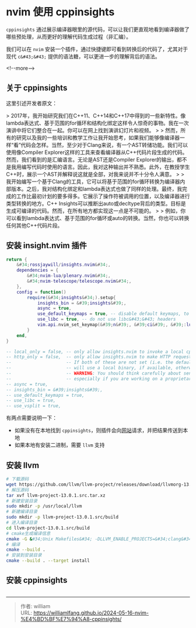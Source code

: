 # nvim 使用 cppinsights


`cppinsights` 通过展示编译器眼里的源代码，可以让我们更直观地看到编译器做了哪些预处理，从而更好的理解代码生成过程（非汇编）。

我们可以在 `nvim` 安装一个插件，通过快捷键即可看到转换后的代码了，尤其对于现代 `c&#43;&#43;` 提供的语法糖，可以更进一步的理解背后的语法。

&lt;!--more--&gt;

## 关于 cppinsights

这里引述开发者原文：

&gt; 2017年，我开始研究我们在C&#43;&#43;11、C&#43;&#43;14和C&#43;&#43;17中得到的一些新特性。像lambda表达式、基于范围的for循环和结构化绑定这样令人惊奇的事物。我在一次演讲中将它们整合在一起。你可以在网上找到演讲幻灯片和视频。
&gt;
&gt; 然而，所有的研究以及我的一些培训和教学工作让我开始思考，如果我们能够像编译器一样“看”代码会怎样。当然，至少对于Clang来说，有一个AST转储功能。我们可以使用像Compiler Explorer这样的工具来查看编译器从C&#43;&#43;代码片段生成的代码。然而，我们看到的是汇编语言。无论是AST还是Compiler Explorer的输出，都不是我用编写代码时使用的语言。因此，我对这种输出并不熟悉。此外，在教授学生C&#43;&#43;时，展示一个AST并解释说这就是全部，对我来说并不十分令人满意。
&gt;
&gt; 我开始编写一个基于Clang的工具，它可以将基于范围的for循环转换为编译器内部版本。之后，我对结构化绑定和lambda表达式也做了同样的处理。最终，我完成的工作比最初计划的要多得多。它展示了操作符被调用的位置，以及编译器进行类型转换的地方。C&#43;&#43; Insights可以推断出auto或decltype背后的类型。目标是生成可编译的代码。然而，在所有地方都实现这一点是不可能的。
&gt;
&gt; 例如，你可以看到lambda表达式、基于范围的for循环或auto的转换。当然，你也可以转换任何其他C&#43;&#43;代码片段。

## 安装 insight.nvim  插件

```lua
return {
	&#34;rossjaywill/insights.nvim&#34;,
	dependencies = {
		&#34;nvim-lua/plenary.nvim&#34;,
		&#34;nvim-telescope/telescope.nvim&#34;,
	},
	config = function()
		require(&#34;insights&#34;).setup{
            insights_bin = &#39;insights&#39;,
			async = true,
			use_default_keymaps = true, -- disable default keymaps, to be user defined
			use_libc = true, -- do not use libc&#43;&#43; headers
            vim.api.nvim_set_keymap(&#39;n&#39;, &#39;ci&#39;, &#39;:lua require(&#34;insights&#34;).run_current_buf()&lt;CR&gt;&#39;, { noremap = true, silent = true })
		}
	end,
}

-- local_only = false, -- only allow insights.nvim to invoke a local cppinsights binary
-- http_only = false,  -- only allow insights.nvim to make HTTP requests to cppinsights.io
--                     -- If both of these are not set (i.e. the default), then insights.nvim
--                     -- will use a local binary, if available, otherwise it will fallback to HTTP
--                     -- WARNING: You should think carefully about sending source code over HTTP -
--                     -- especially if you are working on a proprietary system.
-- async = true,
-- insights_bin = &#39;insights&#39;,
-- use_default_keymaps = true,
-- use_libc = true,
-- use_vsplit = true,
```

有两点需要说明一下：
- 如果没有在本地找到 `cppinsights`，则插件会向[网站](https://cppinsights.io/)请求，并把结果传送到本地
- 如果本地有安装二进制，需要 `llvm` 支持

## 安装 llvm

```bash
# 下载源码
wget https://github.com/llvm/llvm-project/releases/download/llvmorg-13.0.1/llvm-project-13.0.1.src.tar.xz
# 解压源码
tar xvf llvm-project-13.0.1.src.tar.xz
# 新建安装目录
sudo mkdir -p /usr/local/llvm
# 新建编译目录
sudo mkdir -p llvm-project-13.0.1.src/build
# 进入编译目录
cd llvm-project-13.0.1.src/build
# cmake生成编译信息
cmake -G &#34;Unix Makefiles&#34; -DLLVM_ENABLE_PROJECTS=&#34;clang&#34; -DLLVM_TARGETS_TO_BUILD=X86 -DCMAKE_BUILD_TYPE=&#34;Release&#34; -DLLVM_INCLUDE_TESTS=OFF -DCMAKE_INSTALL_PREFIX=&#34;/usr/local/llvm&#34; ../llvm
# 编译
cmake --build .
# 安装到安装目录
cmake --build . --target install
```

## 安装 cppinsights

```bash

```


---

> 作者: william  
> URL: https://williamlfang.github.io/2024-05-16-nvim-%E4%BD%BF%E7%94%A8-cppinsights/  

